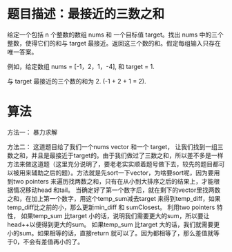 # 题目描述：最接近的三数之和
给定一个包括 n 个整数的数组 nums 和 一个目标值 target。找出 nums 中的三个整数，使得它们的和与 target 最接近。返回这三个数的和。假定每组输入只存在唯一答案。

例如，给定数组 nums = [-1，2，1，-4], 和 target = 1.

与 target 最接近的三个数的和为 2. (-1 + 2 + 1 = 2).

# 算法
方法一： 暴力求解

方法二： 这道题目给了我们一个nums vector 和一个 target， 让我们找到一组三数之和，并且是最接近于target的。由于我们做过了三数之和，所以差不多是一样方法来做这道题（这里充分说明了，要老老实实顺着题号做下去，较先的题目都可以被用来辅助之后的题）。方法就是先sort一下vector，为啥要sort呢，因为要用到two pointers 来遍历找两数之和，只有在从小到大排序之后的结果上，才能根据情况移动head 和tail。 当确定好了第一个数字后，就在剩下的vector里找两数之和，在加上第一个数字，用这个temp_sum减去target 来得到temp_diff，如果temp_diff比之前的小，那么更新min_diff 和 sumClosest。 利用two pointers 特性， 如果temp_sum 比target 小的话，说明我们需要更大的sum，所以要让head++以便得到更大的sum。 如果temp_sum 比target 大的话，我们就需要更小的sum。如果相等的话，直接return 就可以了。因为都相等了，那么差值就等于0，不会有差值再小的了。
